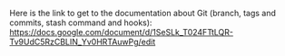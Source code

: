 Here is the link to get to the documentation about Git (branch, tags and commits, stash command and hooks): https://docs.google.com/document/d/1SeSLk_T024FTtLQR-Tv9UdC5RzCBLIN_Yv0HRTAuwPg/edit

